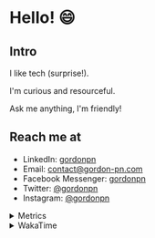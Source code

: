 # Hello! 😄

## Intro

I like tech (surprise!).

I'm curious and resourceful.

Ask me anything, I'm friendly!

## Reach me at

- LinkedIn: [gordonpn](https://www.linkedin.com/in/gordonpn/)
- Email: [contact@gordon-pn.com](mailto:contact@gordon-pn.com)
- Facebook Messenger: [gordonpn](https://www.messenger.com/t/Gordonpn)
- Twitter: [@gordonpn](https://twitter.com/Gordonpn)
- Instagram: [@gordonpn](https://www.instagram.com/gordonpn/)

<details>
  <summary>Metrics</summary>

  <img align="center" src="https://github.com/gordonpn/gordonpn/blob/master/github-metrics.svg" alt="GitHub Metrics">

</details>

<details>
  <summary>WakaTime</summary>

  <!--START_SECTION:waka-->
📊 **This Week I Spent My Time On** 

```text
💬 Programming Languages: 
Java                     3 hrs 43 mins       ███████████████░░░░░░░░░░   59.09 % 
XML                      45 mins             ███░░░░░░░░░░░░░░░░░░░░░░   12.10 % 
Brazil Dependency Config 43 mins             ███░░░░░░░░░░░░░░░░░░░░░░   11.46 % 
TypeScript               35 mins             ██░░░░░░░░░░░░░░░░░░░░░░░   09.36 % 
Properties               13 mins             █░░░░░░░░░░░░░░░░░░░░░░░░   03.63 % 

🔥 Editors: 
IntelliJ IDEA            6 hrs 18 mins       █████████████████████████   100.00 % 
```


 Last Updated on 12/08/2024 10:22:26 UTC
<!--END_SECTION:waka-->
</details>
